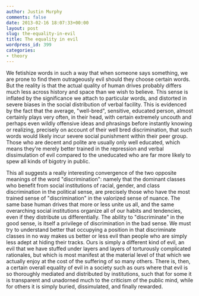 ```yaml
---
author: Justin Murphy
comments: false
date: 2013-02-16 18:07:33+00:00
layout: post
slug: the-equality-in-evil
title: The equality in evil
wordpress_id: 399
categories:
- theory
---
```


We fetishize words in such a way that when someone says something, we are prone to find them outrageously evil should they choose certain words. But the reality is that the actual quality of human drives probably differs much less across history and space than we wish to believe. This sense is inflated by the significance we attach to particular words, and distorted in severe biases in the social distribution of verbal facility. This is evidenced by the fact that the average, "well-bred", sensitive, educated person, almost certainly plays very often, in their head, with certain extremely uncouth and perhaps even wildly offensive ideas and phrasings before instantly knowing or realizing, precisely on account of their well bred discrimination, that such words would likely incur severe social punishment within their peer group. Those who are decent and polite are usually only well educated, which means they're merely better trained in the repression and verbal dissimulation of evil compared to the uneducated who are far more likely to spew all kinds of bigotry in public.

This all suggests a really interesting convergence of the two opposite meanings of the word "discrimination": namely that the dominant classes who benefit from social institutions of racial, gender, and class discrimination in the political sense, are precisely those who have the most trained sense of "discrimination" in the valorized sense of nuance. The same base human drives that more or less unite us all, and the same overarching social institutions organize all of our habits and tendencies, even if they distribute us differentially. The ability to "discriminate" in the good sense, is itself a privilege of discrimination in the bad sense. We must try to understand better that occupying a position in that discriminate classes in no way makes us better or less evil than people who are simply less adept at hiding their tracks. Ours is simply a different kind of evil, an evil that we have stuffed under layers and layers of torturously complicated rationales, but which is most manifest at the material level of that which we actually enjoy at the cost of the suffering of so many others. There is, then, a certain overall equality of evil in a society such as ours where that evil is so thoroughly mediated and distributed by institutions, such that for some it is transparent and unadorned much to the criticism of the public mind, while for others it is simply buried, dissimulated, and finally rewarded.